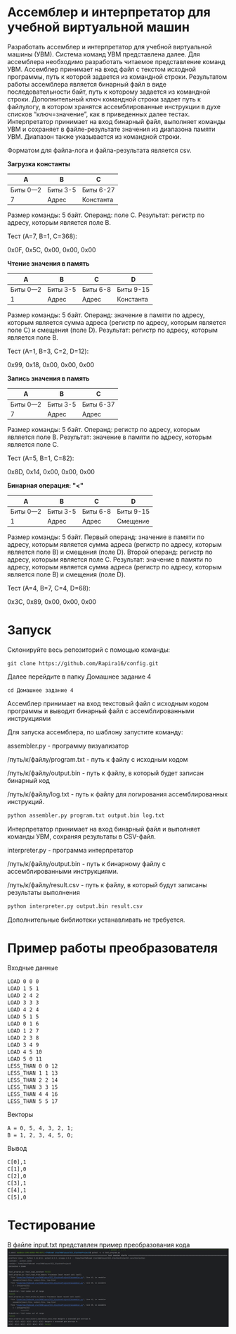 # Ассемблер и интерпретатор для учебной виртуальной машин
Разработать ассемблер и интерпретатор для учебной виртуальной машины
(УВМ). Система команд УВМ представлена далее.
Для ассемблера необходимо разработать читаемое представление команд
УВМ. Ассемблер принимает на вход файл с текстом исходной программы, путь к
которой задается из командной строки. Результатом работы ассемблера является
бинарный файл в виде последовательности байт, путь к которому задается из
командной строки. Дополнительный ключ командной строки задает путь к файлулогу, в котором хранятся ассемблированные инструкции в духе списков
“ключ=значение”, как в приведенных далее тестах.
Интерпретатор принимает на вход бинарный файл, выполняет команды УВМ
и сохраняет в файле-результате значения из диапазона памяти УВМ. Диапазон
также указывается из командной строки.

Форматом для файла-лога и файла-результата является csv.

**Загрузка константы**

| A | B | C |
|---|---|---|
| Биты 0—2 | Биты 3-5 | Биты 6-27 |
| 7 | Адрес | Константа |

Размер команды: 5 байт. Операнд: поле C. Результат: регистр по адресу,
которым является поле B.

Тест (A=7, B=1, C=368):

0x0F, 0x5C, 0x00, 0x00, 0x00

**Чтение значения в память**

| A | B | C | D |
|---|---|---|---|
| Биты 0—2 | Биты 3-5 | Биты 6-8 | Биты 9-15|
| 1 | Адрес | Адрес | Константа |

Размер команды: 5 байт. Операнд: значение в памяти по адресу, которым
является сумма адреса (регистр по адресу, которым является поле C) и смещения
(поле D). Результат: регистр по адресу, которым является поле B.

Тест (A=1, B=3, C=2, D=12):

0x99, 0x18, 0x00, 0x00, 0x00

**Запись значения в память**

| A | B | C |
|---|---|---|
| Биты 0—2 | Биты 3-5 | Биты 6-37 |
| 7 | Адрес | Адрес |

Размер команды: 5 байт. Операнд: регистр по адресу, которым является поле
B. Результат: значение в памяти по адресу, которым является поле C.

Тест (A=5, B=1, C=82):

0x8D, 0x14, 0x00, 0x00, 0x00

**Бинарная операция: "<"**

| A | B | C | D |
|---|---|---|---|
| Биты 0—2 | Биты 3-5 | Биты 6-8 | Биты 9-15|
| 1 | Адрес | Адрес | Смещение |

Размер команды: 5 байт. Первый операнд: значение в памяти по адресу,
которым является сумма адреса (регистр по адресу, которым является поле B) и
смещения (поле D). Второй операнд: регистр по адресу, которым является поле C.
Результат: значение в памяти по адресу, которым является сумма адреса (регистр
по адресу, которым является поле B) и смещения (поле D).

Тест (A=4, B=7, C=4, D=68):

0x3C, 0x89, 0x00, 0x00, 0x00

# Запуск
Склонируйте весь репозиторий с помощью команды:
```
git clone https://github.com/Rapira16/config.git
```
Далее перейдите в папку Домашнее задание 4
```
cd Домашнее задание 4
```

Ассемблер принимает на вход текстовый файл с исходным кодом программы и выводит бинарный файл с ассемблированными инструкциями

Для запуска ассемблера, по шаблону запустите команду:

assembler.py - программу визуализатор

/путь/к/файлу/program.txt - путь к файлу с исходным кодом

/путь/к/файлу/output.bin - путь к файлу, в который будет записан бинарный код

/путь/к/файлу/log.txt - путь к файлу для логирования ассемблированных инструкций.

```Bash
python assembler.py program.txt output.bin log.txt
```

Интерпретатор принимает на вход бинарный файл и выполняет команды УВМ, сохраняя результаты в CSV-файл.

interpreter.py - программа интерпретатор

/путь/к/файлу/output.bin - путь к бинарному файлу с ассемблированными инструкциями.

/путь/к/файлу/result.csv - путь к файлу, в который будут записаны результаты выполнения

```Bash
python interpreter.py output.bin result.csv
```

Дополнительные библиотеки устанавливать не требуется.

# Пример работы преобразователя
Входные данные
```
LOAD 0 0 0
LOAD 1 5 1
LOAD 2 4 2
LOAD 3 3 3
LOAD 4 2 4
LOAD 5 1 5
LOAD 0 1 6
LOAD 1 2 7
LOAD 2 3 8
LOAD 3 4 9
LOAD 4 5 10
LOAD 5 0 11
LESS_THAN 0 0 12
LESS_THAN 1 1 13
LESS_THAN 2 2 14
LESS_THAN 3 3 15
LESS_THAN 4 4 16
LESS_THAN 5 5 17
```

Векторы
```
A = 0, 5, 4, 3, 2, 1;
B = 1, 2, 3, 4, 5, 0;
```

Вывод
```
C[0],1
C[1],0
C[2],0
C[3],1
C[4],1
C[5],0

```

# Тестирование
В файле input.txt представлен пример преобразования кода
![](https://github.com/Rapira16/config/blob/main/Домашнее%20задание%204/Снимок%20экрана%20от%202024-11-17%2013-07-57.png)



